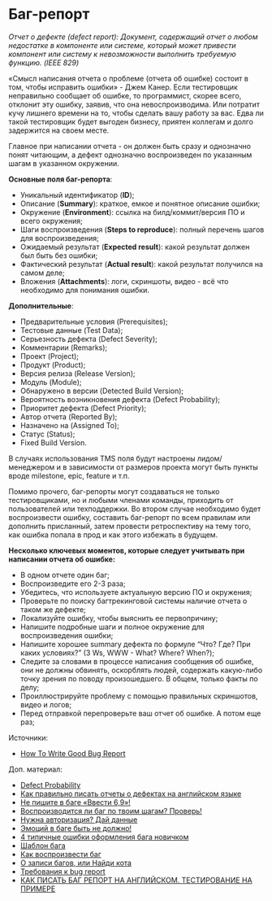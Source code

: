 # Баг-репорт

_Отчет о дефекте (defect report): Документ, содержащий отчет о любом недостатке в компоненте или системе, который может привести компонент или систему к невозможности выполнить требуемую функцию. (IEEE 829)_

«Смысл написания отчета о проблеме (отчета об ошибке) состоит в том, чтобы исправить ошибки» - Джем Канер. Если тестировщик неправильно сообщает об ошибке, то программист, скорее всего, отклонит эту ошибку, заявив, что она невоспроизводима. Или потратит кучу лишнего времени на то, чтобы сделать вашу работу за вас. Едва ли такой тестировщик будет выгоден бизнесу, приятен коллегам и долго задержится на своем месте.

Главное при написании отчета - он должен быть сразу и однозначно понят читающим, а дефект однозначно воспроизведен по указанным шагам в указанном окружении.

**Основные поля баг-репорта**:

* Уникальный идентификатор (**ID**);
* Описание (**Summary**): краткое, емкое и понятное описание ошибки;
* Окружение (**Environment**): ссылка на билд/коммит/версия ПО и всего окружения;
* Шаги воспроизведения (**Steps to reproduce**): полный перечень шагов для воспроизведения;
* Ожидаемый результат (**Expected result**): какой результат должен был быть без ошибки;
* Фактический результат (**Actual result**): какой результат получился на самом деле;
* Вложения (**Attachments**): логи, скриншоты, видео - всё что необходимо для понимания ошибки.

**Дополнительные**:

* Предварительные условия (Prerequisites);
* Тестовые данные (Test Data);
* Серьезность дефекта (Defect Severity);
* Комментарии (Remarks);
* Проект (Project);
* Продукт (Product);
* Версия релиза (Release Version);
* Модуль (Module);
* Обнаружено в версии (Detected Build Version);
* Вероятность возникновения дефекта (Defect Probability);
* Приоритет дефекта (Defect Priority);
* Автор отчета (Reported By);
* Назначено на (Assigned To);
* Статус (Status);
* Fixed Build Version.

В случаях использования TMS поля будут настроены лидом/менеджером и в зависимости от размеров проекта могут быть пункты вроде milestone, epic, feature и т.п.

Помимо прочего, баг-репорты могут создаваться не только тестировщиками, но и любыми членами команды, приходить от пользователей или техподдержки. Во втором случае необходимо будет воспроизвести ошибку, составить баг-репорт по всем правилам или дополнить присланный, затем провести ретроспективу на тему того, как ошибка попала в прод и как этого избежать в будущем.

**Несколько ключевых моментов, которые следует учитывать при написании отчета об ошибке:**

* В одном отчете один баг;
* Воспроизведите его 2-3 раза;
* Убедитесь, что используете актуальную версию ПО и окружения;
* Проверьте по поиску багтрекинговой системы наличие отчета о таком же дефекте;
* Локализуйте ошибку, чтобы выяснить ее первопричину;
* Напишите подробные шаги и полное окружение для воспроизведения ошибки;
* Напишите хорошее summary дефекта по формуле “Что? Где? При каких условиях?” (3 Ws, WWW - What? Where? When?);
* Следите за словами в процессе написания сообщения об ошибке, они не должны обвинять, оскорблять людей, содержать какую-либо точку зрения по поводу произошедшего. В общем, только факты по делу;
* Проиллюстрируйте проблему с помощью правильных скриншотов, видео и логов;
* Перед отправкой перепроверьте ваш отчет об ошибке. А потом еще раз;

Источники:

* [How To Write Good Bug Report](https://www.softwaretestingmaterial.com/write-good-bug-report/)

Доп. материал:

* [Defect Probability](https://softwaretestingfundamentals.com/defect-probability/)
* [Как правильно писать отчеты о дефектах на английском языке](https://www.youtube.com/watch?v=UEY5hGNPSvA)
* [Не пишите в баге «Ввести 6,9»!](https://okiseleva.blogspot.com/2016/06/69.html)
* [Воспроизводится ли баг по твоим шагам? Проверь!](https://okiseleva.blogspot.com/2019/07/blog-post\_28.html)
* [Нужна авторизация? Дай данные](https://okiseleva.blogspot.com/2019/09/blog-post\_2.html)
* [Эмоций в баге быть не должно!](https://okiseleva.blogspot.com/2019/01/blog-post\_13.html)
* [4 типичные ошибки оформления бага новичком](https://okiseleva.blogspot.com/2018/09/4.html)
* [Шаблон бага](http://okiseleva.blogspot.com/2015/05/blog-post\_25.html)
* [Как воспроизвести баг](https://www.youtube.com/watch?v=1NLd5cvaBAI)
* [О записи багов, или Найди кота](https://habr.com/ru/company/developersoft/blog/456132/)
* [Требования к bug report](https://medium.com/@Pneumothorax/bug-report-f2860a4f5455)
* [КАК ПИСАТЬ БАГ РЕПОРТ НА АНГЛИЙСКОМ. ТЕСТИРОВАНИЕ НА ПРИМЕРЕ](https://www.youtube.com/watch?v=8Uf\_Kdkuq5s)
